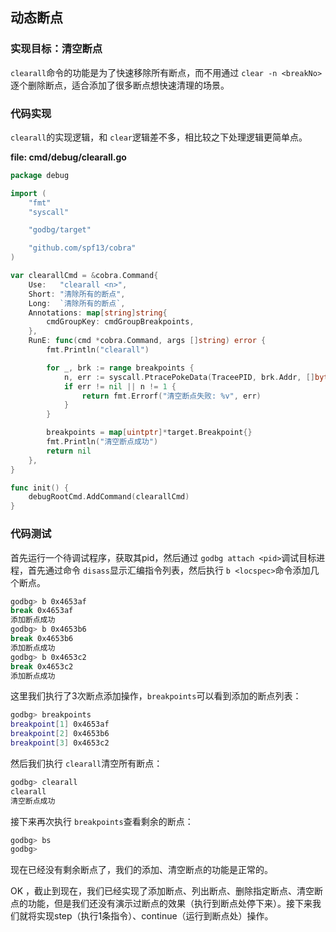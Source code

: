 ## 动态断点

### 实现目标：清空断点

`clearall`命令的功能是为了快速移除所有断点，而不用通过 `clear -n <breakNo>`逐个删除断点，适合添加了很多断点想快速清理的场景。

### 代码实现

`clearall`的实现逻辑，和 `clear`逻辑差不多，相比较之下处理逻辑更简单点。

**file: cmd/debug/clearall.go**

```go
package debug

import (
	"fmt"
	"syscall"

	"godbg/target"

	"github.com/spf13/cobra"
)

var clearallCmd = &cobra.Command{
	Use:   "clearall <n>",
	Short: "清除所有的断点",
	Long:  `清除所有的断点`,
	Annotations: map[string]string{
		cmdGroupKey: cmdGroupBreakpoints,
	},
	RunE: func(cmd *cobra.Command, args []string) error {
		fmt.Println("clearall")

		for _, brk := range breakpoints {
			n, err := syscall.PtracePokeData(TraceePID, brk.Addr, []byte{brk.Orig})
			if err != nil || n != 1 {
				return fmt.Errorf("清空断点失败: %v", err)
			}
		}

		breakpoints = map[uintptr]*target.Breakpoint{}
		fmt.Println("清空断点成功")
		return nil
	},
}

func init() {
	debugRootCmd.AddCommand(clearallCmd)
}
```

### 代码测试

首先运行一个待调试程序，获取其pid，然后通过 `godbg attach <pid>`调试目标进程，首先通过命令 `disass`显示汇编指令列表，然后执行 `b <locspec>`命令添加几个断点。

```bash
godbg> b 0x4653af
break 0x4653af
添加断点成功
godbg> b 0x4653b6
break 0x4653b6
添加断点成功
godbg> b 0x4653c2
break 0x4653c2
添加断点成功
```

这里我们执行了3次断点添加操作，`breakpoints`可以看到添加的断点列表：

```bash
godbg> breakpoints
breakpoint[1] 0x4653af 
breakpoint[2] 0x4653b6 
breakpoint[3] 0x4653c2 
```

然后我们执行 `clearall`清空所有断点：

```bash
godbg> clearall
clearall 
清空断点成功
```

接下来再次执行 `breakpoints`查看剩余的断点：

```bash
godbg> bs
godbg> 
```

现在已经没有剩余断点了，我们的添加、清空断点的功能是正常的。

OK ，截止到现在，我们已经实现了添加断点、列出断点、删除指定断点、清空断点的功能，但是我们还没有演示过断点的效果（执行到断点处停下来）。接下来我们就将实现step（执行1条指令）、continue（运行到断点处）操作。
